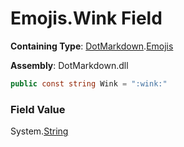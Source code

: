 # Emojis\.Wink Field

**Containing Type**: [DotMarkdown](../../README.md)\.[Emojis](../README.md)

**Assembly**: DotMarkdown\.dll

```csharp
public const string Wink = ":wink:"
```

### Field Value

System\.[String](https://docs.microsoft.com/en-us/dotnet/api/system.string)